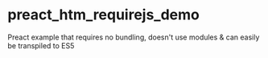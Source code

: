 # preact_htm_requirejs_demo
Preact example that requires no bundling, doesn't use modules &amp; can easily be transpiled to ES5
